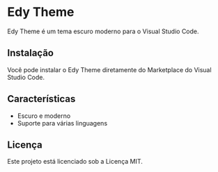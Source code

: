 # Edy Theme

Edy Theme é um tema escuro moderno para o Visual Studio Code.

## Instalação

Você pode instalar o Edy Theme diretamente do Marketplace do Visual Studio Code.

## Características

- Escuro e moderno
- Suporte para várias linguagens

## Licença

Este projeto está licenciado sob a Licença MIT.
